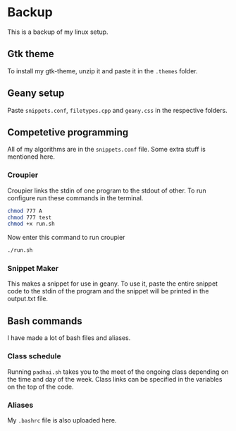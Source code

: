 # Backup
This is a backup of my linux setup.
## Gtk theme
To install my gtk-theme, unzip it and paste it in the `.themes` folder.
## Geany setup
Paste `snippets.conf`, `filetypes.cpp` and `geany.css` in the respective folders.
## Competetive programming
All of my algorithms are in the `snippets.conf` file. Some extra stuff is mentioned here.
### Croupier
Croupier links the stdin of one program to the stdout of other. To run configure run these commands in the terminal.
```sh
chmod 777 A
chmod 777 test
chmod +x run.sh
```
Now enter this command to run croupier
```sh
./run.sh
```
### Snippet Maker
This makes a snippet for use in geany. To use it, paste the entire snippet code to the stdin of the program and the snippet will be printed in the output.txt file.
## Bash commands
I have made a lot of bash files and aliases.
### Class schedule
Running `padhai.sh` takes you to the meet of the ongoing class depending on the time and day of the week. Class links can be specified in the variables on the top of the code.
### Aliases
My `.bashrc` file is also uploaded here.
